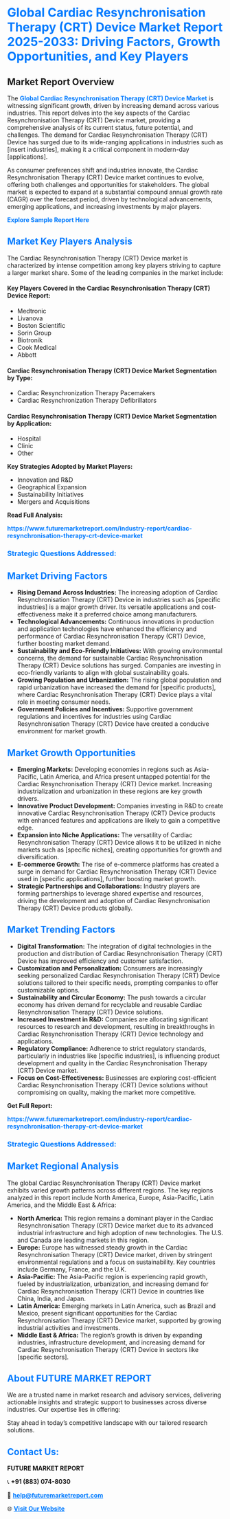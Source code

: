 <h1 style="color: #007BFF;">Global Cardiac Resynchronisation Therapy (CRT) Device Market Report 2025-2033: Driving Factors, Growth Opportunities, and Key Players</h1>

<section id="overview">
<h2>Market Report Overview</h2>
<p>The <a href="https://www.futuremarketreport.com/industry-report/cardiac-resynchronisation-therapy-crt-device-market" style="color: #007BFF; text-decoration: none;"><strong>Global Cardiac Resynchronisation Therapy (CRT) Device Market</strong></a> is witnessing significant growth, driven by increasing demand across various industries. This report delves into the key aspects of the Cardiac Resynchronisation Therapy (CRT) Device market, providing a comprehensive analysis of its current status, future potential, and challenges. The demand for Cardiac Resynchronisation Therapy (CRT) Device has surged due to its wide-ranging applications in industries such as [insert industries], making it a critical component in modern-day [applications].</p>
<p>As consumer preferences shift and industries innovate, the Cardiac Resynchronisation Therapy (CRT) Device market continues to evolve, offering both challenges and opportunities for stakeholders. The global market is expected to expand at a substantial compound annual growth rate (CAGR) over the forecast period, driven by technological advancements, emerging applications, and increasing investments by major players.</p>
</section>

<section id="overview">
<p><a href="https://www.futuremarketreport.com/request-sample/reportId=78848" style="color: #007BFF; text-decoration: none;"><strong>Explore Sample Report Here</strong></a></p>
</section>

<section id="key-players">
<h2 style="color: #007BFF;">Market Key Players Analysis</h2>
<p>The Cardiac Resynchronisation Therapy (CRT) Device market is characterized by intense competition among key players striving to capture a larger market share. Some of the leading companies in the market include:</p>
<h4>Key Players Covered in the Cardiac Resynchronisation Therapy (CRT) Device Report:</h4>
<ul><li>Medtronic</li><li>Livanova</li><li>Boston Scientific</li><li>Sorin Group</li><li>Biotronik</li><li>Cook Medical</li><li>Abbott</li></ul>
<h4>Cardiac Resynchronisation Therapy (CRT) Device Market Segmentation by Type:</h4>
<ul><li>Cardiac Resynchronization Therapy Pacemakers</li><li>Cardiac Resynchronization Therapy Defibrillators</li></ul>

<h4>Cardiac Resynchronisation Therapy (CRT) Device Market Segmentation by Application:</h4>
<ul><li>Hospital</li><li>Clinic</li><li>Other</li></ul>
<p><strong>Key Strategies Adopted by Market Players:</strong></p>
<ul>
<li>Innovation and R&D</li>
<li>Geographical Expansion</li>
<li>Sustainability Initiatives</li>
<li>Mergers and Acquisitions</li>
</ul>
</section>

<section>
<p><strong>Read Full Analysis: </strong></p><a href="https://www.futuremarketreport.com/industry-report/cardiac-resynchronisation-therapy-crt-device-market" style="color: #007BFF; text-decoration: none;"><strong>https://www.futuremarketreport.com/industry-report/cardiac-resynchronisation-therapy-crt-device-market</strong></a>
<h3 style="color: #007BFF;">Strategic Questions Addressed:</h3>
</section>

<section id="driving-factors">
<h2 style="color: #007BFF;">Market Driving Factors</h2>
<ul>
<li><strong>Rising Demand Across Industries:</strong> The increasing adoption of Cardiac Resynchronisation Therapy (CRT) Device in industries such as [specific industries] is a major growth driver. Its versatile applications and cost-effectiveness make it a preferred choice among manufacturers.</li>
<li><strong>Technological Advancements:</strong> Continuous innovations in production and application technologies have enhanced the efficiency and performance of Cardiac Resynchronisation Therapy (CRT) Device, further boosting market demand.</li>
<li><strong>Sustainability and Eco-Friendly Initiatives:</strong> With growing environmental concerns, the demand for sustainable Cardiac Resynchronisation Therapy (CRT) Device solutions has surged. Companies are investing in eco-friendly variants to align with global sustainability goals.</li>
<li><strong>Growing Population and Urbanization:</strong> The rising global population and rapid urbanization have increased the demand for [specific products], where Cardiac Resynchronisation Therapy (CRT) Device plays a vital role in meeting consumer needs.</li>
<li><strong>Government Policies and Incentives:</strong> Supportive government regulations and incentives for industries using Cardiac Resynchronisation Therapy (CRT) Device have created a conducive environment for market growth.</li>
</ul>
</section>

<section id="growth-opportunities">
<h2 style="color: #007BFF;">Market Growth Opportunities</h2>
<ul>
<li><strong>Emerging Markets:</strong> Developing economies in regions such as Asia-Pacific, Latin America, and Africa present untapped potential for the Cardiac Resynchronisation Therapy (CRT) Device market. Increasing industrialization and urbanization in these regions are key growth drivers.</li>
<li><strong>Innovative Product Development:</strong> Companies investing in R&D to create innovative Cardiac Resynchronisation Therapy (CRT) Device products with enhanced features and applications are likely to gain a competitive edge.</li>
<li><strong>Expansion into Niche Applications:</strong> The versatility of Cardiac Resynchronisation Therapy (CRT) Device allows it to be utilized in niche markets such as [specific niches], creating opportunities for growth and diversification.</li>
<li><strong>E-commerce Growth:</strong> The rise of e-commerce platforms has created a surge in demand for Cardiac Resynchronisation Therapy (CRT) Device used in [specific applications], further boosting market growth.</li>
<li><strong>Strategic Partnerships and Collaborations:</strong> Industry players are forming partnerships to leverage shared expertise and resources, driving the development and adoption of Cardiac Resynchronisation Therapy (CRT) Device products globally.</li>
</ul>
</section>

<section id="trending-factors">
<h2 style="color: #007BFF;">Market Trending Factors</h2>
<ul>
<li><strong>Digital Transformation:</strong> The integration of digital technologies in the production and distribution of Cardiac Resynchronisation Therapy (CRT) Device has improved efficiency and customer satisfaction.</li>
<li><strong>Customization and Personalization:</strong> Consumers are increasingly seeking personalized Cardiac Resynchronisation Therapy (CRT) Device solutions tailored to their specific needs, prompting companies to offer customizable options.</li>
<li><strong>Sustainability and Circular Economy:</strong> The push towards a circular economy has driven demand for recyclable and reusable Cardiac Resynchronisation Therapy (CRT) Device solutions.</li>
<li><strong>Increased Investment in R&D:</strong> Companies are allocating significant resources to research and development, resulting in breakthroughs in Cardiac Resynchronisation Therapy (CRT) Device technology and applications.</li>
<li><strong>Regulatory Compliance:</strong> Adherence to strict regulatory standards, particularly in industries like [specific industries], is influencing product development and quality in the Cardiac Resynchronisation Therapy (CRT) Device market.</li>
<li><strong>Focus on Cost-Effectiveness:</strong> Businesses are exploring cost-efficient Cardiac Resynchronisation Therapy (CRT) Device solutions without compromising on quality, making the market more competitive.</li>
</ul>
</section>

<section>
<p><strong>Get Full Report: </strong></p><a href="https://www.futuremarketreport.com/industry-report/cardiac-resynchronisation-therapy-crt-device-market" style="color: #007BFF; text-decoration: none;"><strong>https://www.futuremarketreport.com/industry-report/cardiac-resynchronisation-therapy-crt-device-market</strong></a>
<h3 style="color: #007BFF;">Strategic Questions Addressed:</h3>
</section>


<section id="regional-analysis">
<h2 style="color: #007BFF;">Market Regional Analysis</h2>
<p>The global Cardiac Resynchronisation Therapy (CRT) Device market exhibits varied growth patterns across different regions. The key regions analyzed in this report include North America, Europe, Asia-Pacific, Latin America, and the Middle East & Africa:</p>
<ul>
<li><strong>North America:</strong> This region remains a dominant player in the Cardiac Resynchronisation Therapy (CRT) Device market due to its advanced industrial infrastructure and high adoption of new technologies. The U.S. and Canada are leading markets in this region.</li>
<li><strong>Europe:</strong> Europe has witnessed steady growth in the Cardiac Resynchronisation Therapy (CRT) Device market, driven by stringent environmental regulations and a focus on sustainability. Key countries include Germany, France, and the U.K.</li>
<li><strong>Asia-Pacific:</strong> The Asia-Pacific region is experiencing rapid growth, fueled by industrialization, urbanization, and increasing demand for Cardiac Resynchronisation Therapy (CRT) Device in countries like China, India, and Japan.</li>
<li><strong>Latin America:</strong> Emerging markets in Latin America, such as Brazil and Mexico, present significant opportunities for the Cardiac Resynchronisation Therapy (CRT) Device market, supported by growing industrial activities and investments.</li>
<li><strong>Middle East & Africa:</strong> The region’s growth is driven by expanding industries, infrastructure development, and increasing demand for Cardiac Resynchronisation Therapy (CRT) Device in sectors like [specific sectors].</li>
</ul>
</section>

<footer>
<h2 style="color: #007BFF;">About FUTURE MARKET REPORT</h2>
<p>We are a trusted name in market research and advisory services, delivering actionable insights and strategic support to businesses across diverse industries. Our expertise lies in offering:</p>

<p>Stay ahead in today’s competitive landscape with our tailored research solutions.</p>

<h2 style="color: #007BFF;">Contact Us:</h2>
<p><strong>FUTURE MARKET REPORT</strong></p>
<p>📞 <strong>+91 (883) 074-8030</strong></p>
<p>📧 <strong><a href="mailto:help@futuremarketreport.com" style="color: #007BFF;">help@futuremarketreport.com</a></strong></p>
<p>🌐 <strong><a href="https://www.futuremarketreport.com/" style="color: #007BFF;">Visit Our Website</a></strong></p>
</footer>